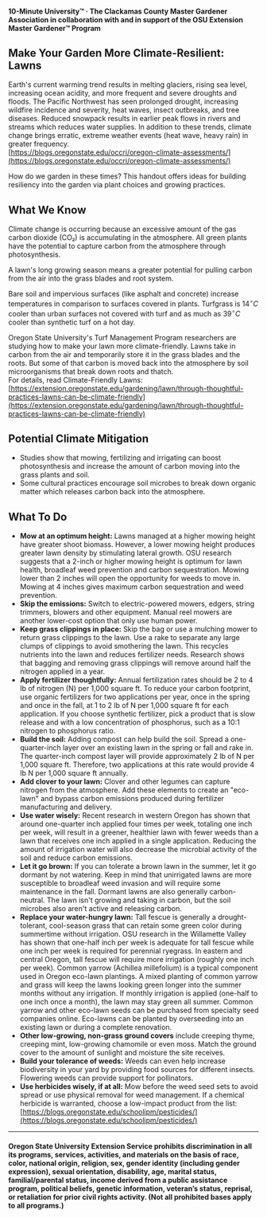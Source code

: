 #### 10-Minute University™ · The Clackamas County Master Gardener Association in collaboration with and in support of the OSU Extension Master Gardener™ Program

## Make Your Garden More Climate-Resilient: Lawns

Earth's current warming trend results in melting glaciers, rising sea level, increasing ocean acidity, and more frequent and severe droughts and floods. The Pacific Northwest has seen prolonged drought, increasing wildfire incidence and severity, heat waves, insect outbreaks, and tree diseases. Reduced snowpack results in earlier peak flows in rivers and streams which reduces water supplies. In addition to these trends, climate change brings erratic, extreme weather events (heat wave, heavy rain) in greater frequency.  
[https://blogs.oregonstate.edu/occri/oregon-climate-assessments/](https://blogs.oregonstate.edu/occri/oregon-climate-assessments/)

How do we garden in these times? This handout offers ideas for building resiliency into the garden via plant choices and growing practices.

## What We Know

Climate change is occurring because an excessive amount of the gas carbon dioxide (CO₂) is accumulating in the atmosphere. All green plants have the potential to capture carbon from the atmosphere through photosynthesis.

A lawn's long growing season means a greater potential for pulling carbon from the air into the grass blades and root system.

Bare soil and impervious surfaces (like asphalt and concrete) increase temperatures in comparison to surfaces covered in plants. Turfgrass is $14^{\circ}C$ cooler than urban surfaces not covered with turf and as much as $39^{\circ}C$ cooler than synthetic turf on a hot day.

Oregon State University's Turf Management Program researchers are studying how to make your lawn more climate-friendly. Lawns take in carbon from the air and temporarily store it in the grass blades and the roots. But some of that carbon is moved back into the atmosphere by soil microorganisms that break down roots and thatch.  
For details, read Climate-Friendly Lawns: [https://extension.oregonstate.edu/gardening/lawn/through-thoughtful-practices-lawns-can-be-climate-friendly](https://extension.oregonstate.edu/gardening/lawn/through-thoughtful-practices-lawns-can-be-climate-friendly)

## Potential Climate Mitigation

- Studies show that mowing, fertilizing and irrigating can boost photosynthesis and increase the amount of carbon moving into the grass plants and soil.
- Some cultural practices encourage soil microbes to break down organic matter which releases carbon back into the atmosphere.

## What To Do

- **Mow at an optimum height:** Lawns managed at a higher mowing height have greater shoot biomass. However, a lower mowing height produces greater lawn density by stimulating lateral growth. OSU research suggests that a 2-inch or higher mowing height is optimum for lawn health, broadleaf weed prevention and carbon sequestration. Mowing lower than 2 inches will open the opportunity for weeds to move in. Mowing at 4 inches gives maximum carbon sequestration and weed prevention.
- **Skip the emissions:** Switch to electric-powered mowers, edgers, string trimmers, blowers and other equipment. Manual reel mowers are another lower-cost option that only use human power.
- **Keep grass clippings in place:** Skip the bag or use a mulching mower to return grass clippings to the lawn. Use a rake to separate any large clumps of clippings to avoid smothering the lawn. This recycles nutrients into the lawn and reduces fertilizer needs. Research shows that bagging and removing grass clippings will remove around half the nitrogen applied in a year.
- **Apply fertilizer thoughtfully:** Annual fertilization rates should be 2 to 4 lb of nitrogen (N) per 1,000 square ft. To reduce your carbon footprint, use organic fertilizers for two applications per year, once in the spring and once in the fall, at 1 to 2 lb of N per 1,000 square ft for each application. If you choose synthetic fertilizer, pick a product that is slow release and with a low concentration of phosphorus, such as a 10:1 nitrogen to phosphorus ratio.
- **Build the soil:** Adding compost can help build the soil. Spread a one-quarter-inch layer over an existing lawn in the spring or fall and rake in. The quarter-inch compost layer will provide approximately 2 lb of N per 1,000 square ft. Therefore, two applications at this rate would provide 4 lb N per 1,000 square ft annually.
- **Add clover to your lawn:** Clover and other legumes can capture nitrogen from the atmosphere. Add these elements to create an "eco-lawn" and bypass carbon emissions produced during fertilizer manufacturing and delivery.
- **Use water wisely:** Recent research in western Oregon has shown that around one-quarter inch applied four times per week, totaling one inch per week, will result in a greener, healthier lawn with fewer weeds than a lawn that receives one inch applied in a single application. Reducing the amount of irrigation water will also decrease the microbial activity of the soil and reduce carbon emissions.
- **Let it go brown:** If you can tolerate a brown lawn in the summer, let it go dormant by not watering. Keep in mind that unirrigated lawns are more susceptible to broadleaf weed invasion and will require some maintenance in the fall. Dormant lawns are also generally carbon-neutral. The lawn isn't growing and taking in carbon, but the soil microbes also aren't active and releasing carbon.
- **Replace your water-hungry lawn:** Tall fescue is generally a drought-tolerant, cool-season grass that can retain some green color during summertime without irrigation. OSU research in the Willamette Valley has shown that one-half inch per week is adequate for tall fescue while one inch per week is required for perennial ryegrass. In eastern and central Oregon, tall fescue will require more irrigation (roughly one inch per week). Common yarrow (Achillea millefolium) is a typical component used in Oregon eco-lawn plantings. A mixed planting of common yarrow and grass will keep the lawns looking green longer into the summer months without any irrigation. If monthly irrigation is applied (one-half to one inch once a month), the lawn may stay green all summer. Common yarrow and other eco-lawn seeds can be purchased from specialty seed companies online. Eco-lawns can be planted by overseeding into an existing lawn or during a complete renovation.
- **Other low-growing, non-grass ground covers** include creeping thyme, creeping mint, low-growing chamomile or even moss. Match the ground cover to the amount of sunlight and moisture the site receives.
- **Build your tolerance of weeds:** Weeds can even help increase biodiversity in your yard by providing food sources for different insects. Flowering weeds can provide support for pollinators.
- **Use herbicides wisely, if at all:** Mow before the weed seed sets to avoid spread or use physical removal for weed management. If a chemical herbicide is warranted, choose a low-impact product from the list: [https://blogs.oregonstate.edu/schoolipm/pesticides/](https://blogs.oregonstate.edu/schoolipm/pesticides/)

---

#### Oregon State University Extension Service prohibits discrimination in all its programs, services, activities, and materials on the basis of race, color, national origin, religion, sex, gender identity (including gender expression), sexual orientation, disability, age, marital status, familial/parental status, income derived from a public assistance program, political beliefs, genetic information, veteran’s status, reprisal, or retaliation for prior civil rights activity. (Not all prohibited bases apply to all programs.)